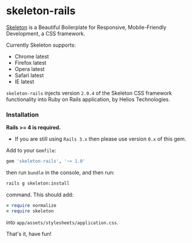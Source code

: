 # skeleton-rails


[Skeleton](http://getskeleton.com) is a Beautiful Boilerplate for Responsive, Mobile-Friendly Development, a CSS framework.

Currently Skeleton supports:
- Chrome latest
- Firefox latest
- Opera latest
- Safari latest
- IE latest

`skeleton-rails` injects version `2.0.4` of the Skeleton CSS framework functionality into Ruby on Rails application, by Helios Technologies.

### Installation

__Rails >= 4 is required.__

* If you are still using `Rails 3.x` then please use version `0.x` of this gem.


Add to your `Gemfile`:

```ruby
gem 'skeleton-rails', '~> 1.0'
```

then run `bundle` in the console, and then run:

```bash
rails g skeleton:install
```

command. This should add:

```ruby
= require normalize
= require skeleton
```

into `app/assets/stylesheets/application.css`.

That's it, have fun!
